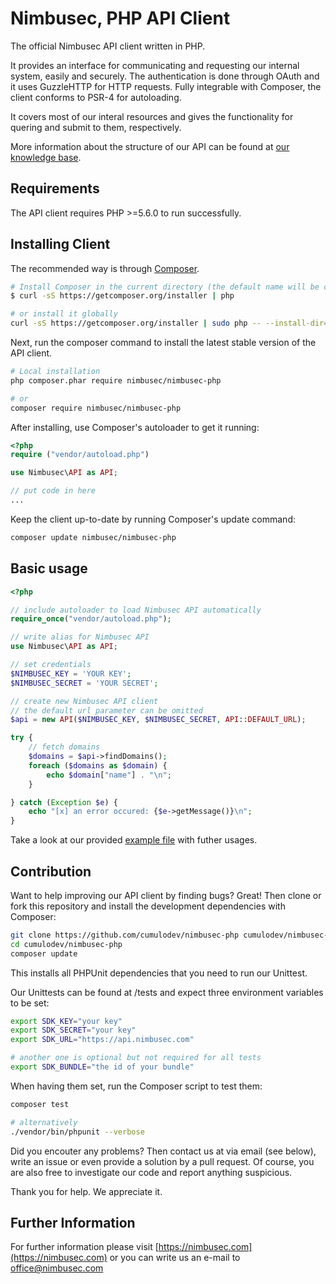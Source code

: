 Nimbusec, PHP API Client
========================

The official Nimbusec API client written in PHP.

It provides an interface for communicating and requesting our internal system, easily and securely. The authentication is done through OAuth and it uses GuzzleHTTP for HTTP requests. Fully integrable with Composer, the client conforms to PSR-4 for autoloading.

It covers most of our interal resources and gives the functionality for quering and submit to them, respectively.

More information about the structure of our API can be found at [our knowledge base](https://kb.nimbusec.com/API/API).

Requirements
---------------

The API client requires PHP >=5.6.0 to run successfully.

Installing Client
--------------------

The recommended way is through [Composer](https://getcomposer.org/).

```bash
# Install Composer in the current directory (the default name will be composer.phar)
$ curl -sS https://getcomposer.org/installer | php

# or install it globally
curl -sS https://getcomposer.org/installer | sudo php -- --install-dir=/usr/local/bin --filename=composer
```

Next, run the composer command to install the latest stable version of the API client.

```bash
# Local installation
php composer.phar require nimbusec/nimbusec-php

# or
composer require nimbusec/nimbusec-php
```

After installing, use Composer's autoloader to get it running:

```php
<?php
require ("vendor/autoload.php")

use Nimbusec\API as API;

// put code in here
...
```

Keep the client up-to-date by running Composer's update command:

```bash
composer update nimbusec/nimbusec-php
```

Basic usage
-----------

```php
<?php

// include autoloader to load Nimbusec API automatically
require_once("vendor/autoload.php");

// write alias for Nimbusec API
use Nimbusec\API as API;

// set credentials
$NIMBUSEC_KEY = 'YOUR KEY';
$NIMBUSEC_SECRET = 'YOUR SECRET';

// create new Nimbusec API client
// the default url parameter can be omitted
$api = new API($NIMBUSEC_KEY, $NIMBUSEC_SECRET, API::DEFAULT_URL);

try {
    // fetch domains
    $domains = $api->findDomains();
    foreach ($domains as $domain) {
        echo $domain["name"] . "\n";
    }

} catch (Exception $e) {
    echo "[x] an error occured: {$e->getMessage()}\n";
}
```

Take a look at our provided [example file](https://github.com/cumulodev/nimbusec-php/blob/master/example.php) with futher usages.

Contribution
------------

Want to help improving our API client by finding bugs?
Great! Then clone or fork this repository and install the development dependencies with Composer:

```bash
git clone https://github.com/cumulodev/nimbusec-php cumulodev/nimbusec-php
cd cumulodev/nimbusec-php
composer update
```

This installs all PHPUnit dependencies that you need to run our Unittest.

Our Unittests can be found at /tests and expect three environment variables to be set:

```bash
export SDK_KEY="your key"
export SDK_SECRET="your key"
export SDK_URL="https://api.nimbusec.com"

# another one is optional but not required for all tests
export SDK_BUNDLE="the id of your bundle"
```

When having them set, run the Composer script to test them:

```bash
composer test

# alternatively
./vendor/bin/phpunit --verbose
```

Did you encouter any problems? Then contact us at via email (see below), write an issue or even provide a solution by a pull request.
Of course, you are also free to investigate our code and report anything suspicious.

Thank you for help. We appreciate it.

Further Information
-------------------

For further information please visit [https://nimbusec.com](https://nimbusec.com) or you can write us an e-mail to office@nimbusec.com


